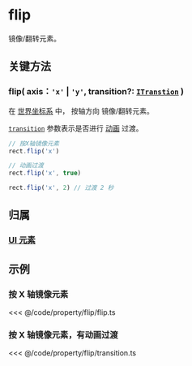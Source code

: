 # flip

镜像/翻转元素。

## 关键方法

### flip( axis：`'x'` | `'y'`, transition?: [`ITranstion`](/reference/UI/transition.md#transition-itranstion) )

在 [世界坐标系](/guide/basic/coordinate.md#world) 中， 按轴方向 镜像/翻转元素。

[`transition`](/reference/UI/transition.md#transition-itranstion) 参数表示是否进行 [动画](/guide/plugin/animate.md) 过渡。

```ts
// 按X轴镜像元素
rect.flip('x')

// 动画过渡
rect.flip('x', true)

rect.flip('x', 2) // 过渡 2 秒
```

## 归属

### [UI 元素](/reference/display/UI.md)

## 示例

### 按 X 轴镜像元素

<<< @/code/property/flip/flip.ts

### 按 X 轴镜像元素，有动画过渡

<<< @/code/property/flip/transition.ts
